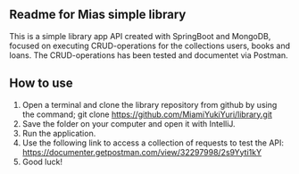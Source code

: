 ## Readme for Mias simple library
This is a simple library app API created with SpringBoot and MongoDB, focused on executing CRUD-operations for the collections users, books and loans.
The CRUD-operations has been tested and documentet via Postman.

## How to use
1. Open a terminal and clone the library repository from github by using the command; git clone https://github.com/MiamiYukiYuri/library.git
2. Save the folder on your computer and open it with IntelliJ.
3. Run the application.
4. Use the following link to access a collection of requests to test the API: https://documenter.getpostman.com/view/32297998/2s9Yyti1kY
5. Good luck!
